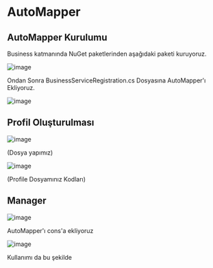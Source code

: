 # AutoMapper

## AutoMapper Kurulumu
Business katmanında NuGet paketlerinden aşağıdaki paketi kuruyoruz.

![image](https://github.com/Hoixi/nLayeredApp/assets/24763981/612fce7d-7fbf-4f4c-839a-2be2c4d72b3a)

Ondan Sonra BusinessServiceRegistration.cs Dosyasına AutoMapper'ı Ekliyoruz.

![image](https://github.com/Hoixi/nLayeredApp/assets/24763981/b3e95dae-616e-4068-b279-d12b3dd4f016)


## Profil Oluşturulması

![image](https://github.com/Hoixi/nLayeredApp/assets/24763981/7e55d683-6bd7-4dfc-9122-1a54ae790e8f)

(Dosya yapımız)

![image](https://github.com/Hoixi/nLayeredApp/assets/24763981/d18acdf8-ca84-45b4-9393-eb860492f37c)

(Profile Dosyamınız Kodları)

## Manager
![image](https://github.com/Hoixi/nLayeredApp/assets/24763981/b1094cbb-be4a-45ed-aba6-8ccfe0f0067f)

AutoMapper'ı cons'a ekliyoruz

![image](https://github.com/Hoixi/nLayeredApp/assets/24763981/f9a5b4d5-6b22-4da9-a366-d1bd4042a14e)

Kullanımı da bu şekilde


